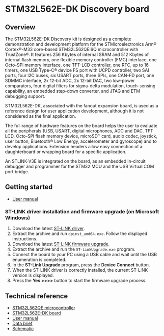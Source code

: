 # STM32L562E-DK Discovery board

## Overview

The STM32L562E-DK Discovery kit is designed as a complete demonstration and development platform for the STMicroelectronics Arm® Cortex®-M33 core-based STM32L562QEI6Q microcontroller with TrustZone®. It features 256 Kbytes of internal SRAM and 512 Kbytes of internal flash memory, one flexible memory controller (FMC) interface, one Octo-SPI memory interface, one TFT-LCD controller, one RTC, up to 16 timers, one USB Type-C® device FS port with UCPD controller, two SAI ports, four I2C buses, six USART ports, three SPIs, one CAN-FD port, one SDMMC interface, 2x 12-bit ADC, 2x 12-bit DAC, two low-power comparators, four digital filters for sigma-delta modulation, touch-sensing capability, an embedded step-down converter, and JTAG and ETM debugging support.

STM32L562E-DK, associated with the fanout expansion board, is used as a reference design for user application development, although it is not considered as the final application.

The full range of hardware features on the board helps the user to evaluate all the peripherals (USB, USART, digital microphones, ADC and DAC, TFT LCD, Octo-SPI flash memory device, microSD™ card, audio codec, joystick, user button, Bluetooth® Low Energy, accelerometer and gyroscope) and to develop applications. Extension headers allow easy connection of a daughterboard or wrapping board for a specific application.

An STLINK-V3E is integrated on the board, as an embedded in-circuit debugger and programmer for the STM32 MCU and the USB Virtual COM port bridge.

## Getting started

- [User manual](https://www.st.com/resource/en/user_manual/um2617-discovery-kit-with-stm32l562qe-mcu-stmicroelectronics.pdf)

### ST-LINK driver installation and firmware upgrade (on Microsoft Windows)

1. Download the latest [ST-LINK driver](https://www.st.com/en/development-tools/stsw-link009.html).
2. Extract the archive and run `dpinst_amd64.exe`. Follow the displayed instructions.
3. Download the latest [ST-LINK firmware upgrade](https://www.st.com/en/development-tools/stsw-link007.html).
4. Extract the archive and run the `ST-LinkUpgrade.exe` program.
5. Connect the board to your PC using a USB cable and wait until the USB enumeration is completed.
6. In the **ST-Link Upgrade** program, press the **Device Connect** button.
7. When the ST-LINK driver is correctly installed, the current ST-LINK version is displayed.
8. Press the **Yes >>>>** button to start the firmware upgrade process.

## Technical reference

- [STM32L562QE microcontroller](https://www.st.com/en/microcontrollers-microprocessors/stm32l562qe.html)
- [STM32L562E-DK board](https://www.st.com/en/evaluation-tools/stm32l562e-dk.html)
- [User manual](https://www.st.com/resource/en/user_manual/um2617-discovery-kit-with-stm32l562qe-mcu-stmicroelectronics.pdf)
- [Data brief](https://www.st.com/resource/en/data_brief/stm32l562e-dk.pdf)
- [Schematic](https://www.st.com/resource/en/schematic_pack/mb1373-l562qeq-c01_schematic.pdf)
